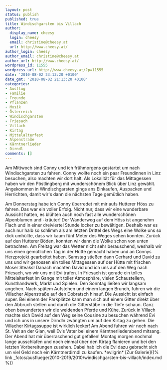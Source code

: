 ```yaml
---
layout: post
status: publish
published: true
title: Windischgarsten bis Villach
author:
  display_name: cheesy
  login: cheesy
  email: christine@cheesy.at
  url: http://www.cheesy.at/
author_login: cheesy
author_email: christine@cheesy.at
author_url: http://www.cheesy.at/
wordpress_id: 11555
wordpress_url: http://www.cheesy.at/?p=11555
date: '2010-08-02 23:13:20 +0100'
date_gmt: '2010-08-02 21:13:20 +0100'
categories:
- Ausflug
- Familie
- Freunde
- Pflanzen
- Musik
- Österreich
- Windischgarsten
- Friesach
- Villach
- Kirtag
- Mittelalterfest
- Alpenstraße
- Kärntnerlieder
- Dirndl
comments: []
---
```

<!--:de-->Am Mittwoch sind Conny und ich frühmorgens gestartet um nach Windischgarsten zu fahren. Conny wollte noch ein paar Freundinnen in Linz besuchen, also machten wir dort halt. Als Lokalität für das Mittagessen haben wir den Pöstlingberg mit wunderschönem Blick über Linz gewählt. Angekommen in Windischgarsten gings ans Einkaufen, Auspacken und Herrichten, damit wir's dann die nächsten Tage gemütlich haben.
Am Donnerstag habe ich Conny überredet mit mir aufs Hutterer Höss zu fahren. Das war ein voller Erfolg. Nicht nur, dass wir eine wunderbare Aussicht hatten, es blühten auch noch fast alle wunderschönen Alpenblumen und -kräuter! Der Wanderweg auf dem Höss ist angenehm Flach und in einer dreiviertel Stunde locker zu bewältigen. Deshalb war es auch nur halb so schlimm als am letzten Drittel des Wegs eine Wolke uns so dick umhüllte, dass wir kaum fünf Meter des Weges sehen konnten. Zurück auf den Hutterer Böden, konnten wir dann die Wolke schon von unten betrachten.
Am Freitag war das Wetter nicht sehr berauschend, weshalb wir uns einen gemütlichen Tag in der Hütte gemacht haben und an Connys Herzprojekt gearbeitet haben.
Samstag stießen dann Gerhard und David zu uns und wir genossen ein tolles Mittagessen auf der Hütte mit frischen Moser Steaks! Danach machten David und ich uns auf den Weg nach Friesach, wo wir uns mit Evi trafen. In Friesach ist gerade ein tolles Mittelalterfest im Gange mit toller Atmosphäre, vielen Schaustellern, Kunsthandwerk, Markt und Spielen.
Den Sonntag ließen wir langsam angehen. Nach spätem Aufstehen und einem langen Brunch, fuhren wir die Villacher Alpenstraße auf den Dobratsch hinauf. Die Aussicht ist einfach super. Bei einem der Parkplätze kann man sich auf einem Gitter direkt über den Abbruch stellen und durch die Gitterstäbe in die Tiefe schaun. Ganz oben bewunderten wir die weidenden Pferde und Kühe. Zurück in Villach machte sich David auf den Weg seine Cousine zu besuchen während Evi und ich uns in unsere Dirndln zwängten um auf den Kirtag zu gehen. Die Villacher Kirtagssuppe ist wirklich lecker! Am Abend fuhren wir noch nach St. Veit an der Glan, weil Evis Vater bei einem Kärntnerliederabend mitsang. Der Abend hat mir überraschend gut gefallen!
Montag morgen nochmal lange ausschlafen und noch einmal über den Kirtag flanieren und bei den letzten Vorbereitungen zusehen. Dabei hab ich die Evi dazu gebracht sich um viel Geld noch ein Kärntnerdirndl zu kaufen. \*evilgrin\*
[Zur Galerie]({% link _fotos/ausfluege/2010-2019/2010/windischgarsten-bis-villach/index.md %})
